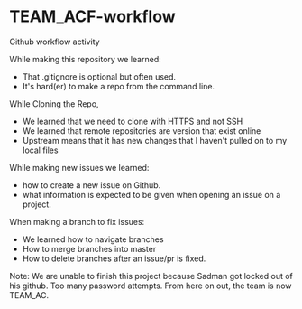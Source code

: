 # TEAM_ACF-workflow
Github workflow activity

While making this repository we learned:
* That .gitignore is optional but often used.
* It's hard(er) to make a repo from the command line.

While Cloning the Repo, 
* We learned that we need to clone with HTTPS and not SSH
* We learned that remote repositories are version that exist online
* Upstream means that it has new changes that I haven't pulled on to my local files

While making new issues we learned:
* how to create a new issue on Github.
* what information is expected to be given when opening an issue on a project.

When making a branch to fix issues:
* We learned how to navigate branches
* How to merge branches into master
* How to delete branches after an issue/pr is fixed.

Note: We are unable to finish this project because Sadman got locked out of his github. Too many password attempts. From here on out, the team is now TEAM_AC.
